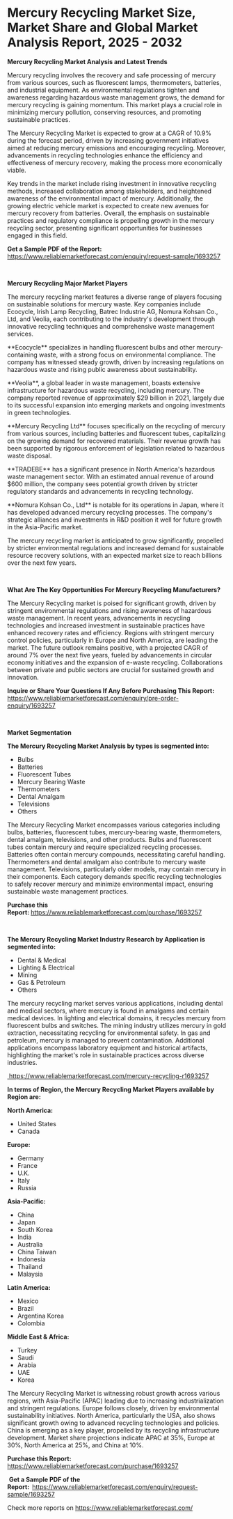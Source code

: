 <p><h1>Mercury Recycling Market Size, Market Share and Global Market Analysis Report, 2025 - 2032</h1></p><p><strong>Mercury Recycling Market Analysis and Latest Trends</strong></p>
<p><p>Mercury recycling involves the recovery and safe processing of mercury from various sources, such as fluorescent lamps, thermometers, batteries, and industrial equipment. As environmental regulations tighten and awareness regarding hazardous waste management grows, the demand for mercury recycling is gaining momentum. This market plays a crucial role in minimizing mercury pollution, conserving resources, and promoting sustainable practices.</p><p>The Mercury Recycling Market is expected to grow at a CAGR of 10.9% during the forecast period, driven by increasing government initiatives aimed at reducing mercury emissions and encouraging recycling. Moreover, advancements in recycling technologies enhance the efficiency and effectiveness of mercury recovery, making the process more economically viable.</p><p>Key trends in the market include rising investment in innovative recycling methods, increased collaboration among stakeholders, and heightened awareness of the environmental impact of mercury. Additionally, the growing electric vehicle market is expected to create new avenues for mercury recovery from batteries. Overall, the emphasis on sustainable practices and regulatory compliance is propelling growth in the mercury recycling sector, presenting significant opportunities for businesses engaged in this field.</p></p>
<p><strong>Get a Sample PDF of the Report:&nbsp;</strong> <a href="https://www.reliablemarketforecast.com/enquiry/request-sample/1693257?utm_campaign=1110&utm_medium=2&utm_source=Github&utm_content=ia&utm_term=08012025&utm_id=mercury-recycling">https://www.reliablemarketforecast.com/enquiry/request-sample/1693257</a></p>
<p>&nbsp;</p>
<p><strong>Mercury Recycling Major Market Players</strong></p>
<p><p>The mercury recycling market features a diverse range of players focusing on sustainable solutions for mercury waste. Key companies include Ecocycle, Irish Lamp Recycling, Batrec Industrie AG, Nomura Kohsan Co., Ltd, and Veolia, each contributing to the industry's development through innovative recycling techniques and comprehensive waste management services.</p><p>**Ecocycle** specializes in handling fluorescent bulbs and other mercury-containing waste, with a strong focus on environmental compliance. The company has witnessed steady growth, driven by increasing regulations on hazardous waste and rising public awareness about sustainability.</p><p>**Veolia**, a global leader in waste management, boasts extensive infrastructure for hazardous waste recycling, including mercury. The company reported revenue of approximately $29 billion in 2021, largely due to its successful expansion into emerging markets and ongoing investments in green technologies.</p><p>**Mercury Recycling Ltd** focuses specifically on the recycling of mercury from various sources, including batteries and fluorescent tubes, capitalizing on the growing demand for recovered materials. Their revenue growth has been supported by rigorous enforcement of legislation related to hazardous waste disposal.</p><p>**TRADEBE** has a significant presence in North America's hazardous waste management sector. With an estimated annual revenue of around $600 million, the company sees potential growth driven by stricter regulatory standards and advancements in recycling technology.</p><p>**Nomura Kohsan Co., Ltd** is notable for its operations in Japan, where it has developed advanced mercury recycling processes. The company's strategic alliances and investments in R&D position it well for future growth in the Asia-Pacific market.</p><p>The mercury recycling market is anticipated to grow significantly, propelled by stricter environmental regulations and increased demand for sustainable resource recovery solutions, with an expected market size to reach billions over the next few years.</p></p>
<p>&nbsp;</p>
<p><strong>What Are The Key Opportunities For Mercury Recycling Manufacturers?</strong></p>
<p><p>The Mercury Recycling market is poised for significant growth, driven by stringent environmental regulations and rising awareness of hazardous waste management. In recent years, advancements in recycling technologies and increased investment in sustainable practices have enhanced recovery rates and efficiency. Regions with stringent mercury control policies, particularly in Europe and North America, are leading the market. The future outlook remains positive, with a projected CAGR of around 7% over the next five years, fueled by advancements in circular economy initiatives and the expansion of e-waste recycling. Collaborations between private and public sectors are crucial for sustained growth and innovation.</p></p>
<p><strong>Inquire or Share Your Questions If Any Before Purchasing This Report:</strong> <a href="https://www.reliablemarketforecast.com/enquiry/pre-order-enquiry/1693257?utm_campaign=1110&utm_medium=2&utm_source=Github&utm_content=ia&utm_term=08012025&utm_id=mercury-recycling">https://www.reliablemarketforecast.com/enquiry/pre-order-enquiry/1693257</a></p>
<p>&nbsp;</p>
<p><strong>Market Segmentation</strong></p>
<p><strong>The Mercury Recycling Market Analysis by types is segmented into:</strong></p>
<p><ul><li>Bulbs</li><li>Batteries</li><li>Fluorescent Tubes</li><li>Mercury Bearing Waste</li><li>Thermometers</li><li>Dental Amalgam</li><li>Televisions</li><li>Others</li></ul></p>
<p><p>The Mercury Recycling Market encompasses various categories including bulbs, batteries, fluorescent tubes, mercury-bearing waste, thermometers, dental amalgam, televisions, and other products. Bulbs and fluorescent tubes contain mercury and require specialized recycling processes. Batteries often contain mercury compounds, necessitating careful handling. Thermometers and dental amalgam also contribute to mercury waste management. Televisions, particularly older models, may contain mercury in their components. Each category demands specific recycling technologies to safely recover mercury and minimize environmental impact, ensuring sustainable waste management practices.</p></p>
<p><strong>Purchase this Report:&nbsp;</strong><a href="https://www.reliablemarketforecast.com/purchase/1693257?utm_campaign=1110&utm_medium=2&utm_source=Github&utm_content=ia&utm_term=08012025&utm_id=mercury-recycling">https://www.reliablemarketforecast.com/purchase/1693257</a></p>
<p>&nbsp;</p>
<p><strong>The Mercury Recycling Market Industry Research by Application is segmented into:</strong></p>
<p><ul><li>Dental & Medical</li><li>Lighting & Electrical</li><li>Mining</li><li>Gas & Petroleum</li><li>Others</li></ul></p>
<p><p>The mercury recycling market serves various applications, including dental and medical sectors, where mercury is found in amalgams and certain medical devices. In lighting and electrical domains, it recycles mercury from fluorescent bulbs and switches. The mining industry utilizes mercury in gold extraction, necessitating recycling for environmental safety. In gas and petroleum, mercury is managed to prevent contamination. Additional applications encompass laboratory equipment and historical artifacts, highlighting the market's role in sustainable practices across diverse industries.</p></p>
<p><a href="https://www.reliablemarketforecast.com/mercury-recycling-r1693257?utm_campaign=1110&utm_medium=2&utm_source=Github&utm_content=ia&utm_term=08012025&utm_id=mercury-recycling">&nbsp;https://www.reliablemarketforecast.com/mercury-recycling-r1693257</a></p>
<p><strong>In terms of Region, the Mercury Recycling Market Players available by Region are:</strong></p>
<p>
    <p> <strong> North America: </strong>
        <ul>
            <li>United States</li>
            <li>Canada</li>
        </ul>
        </p> 
    <p> <strong> Europe: </strong>
        <ul>
            <li>Germany</li>
            <li>France</li>
            <li>U.K.</li>
            <li>Italy</li>
            <li>Russia</li>
        </ul>
        </p> 
    <p> <strong> Asia-Pacific: </strong>
        <ul>
            <li>China</li>
            <li>Japan</li>
            <li>South Korea</li>
            <li>India</li>
            <li>Australia</li>
            <li>China Taiwan</li>
            <li>Indonesia</li>
            <li>Thailand</li>
            <li>Malaysia</li>
        </ul>
        </p> 
    <p> <strong> Latin America: </strong>
        <ul>
            <li>Mexico</li>
            <li>Brazil</li>
            <li>Argentina Korea</li>
            <li>Colombia</li>
        </ul>
        </p> 
    <p> <strong> Middle East & Africa: </strong>
        <ul>
            <li>Turkey</li>
            <li>Saudi</li>
            <li>Arabia</li>
            <li>UAE</li>
            <li>Korea</li>
        </ul>
    </p>
    </p>
<p><p>The Mercury Recycling Market is witnessing robust growth across various regions, with Asia-Pacific (APAC) leading due to increasing industrialization and stringent regulations. Europe follows closely, driven by environmental sustainability initiatives. North America, particularly the USA, also shows significant growth owing to advanced recycling technologies and policies. China is emerging as a key player, propelled by its recycling infrastructure development. Market share projections indicate APAC at 35%, Europe at 30%, North America at 25%, and China at 10%.</p></p>
<p><strong>Purchase this Report: </strong><a href="https://www.reliablemarketforecast.com/purchase/1693257?utm_campaign=1110&utm_medium=2&utm_source=Github&utm_content=ia&utm_term=08012025&utm_id=mercury-recycling">https://www.reliablemarketforecast.com/purchase/1693257</a></p>
<p>&nbsp;<strong>Get a Sample PDF of the Report:&nbsp;&nbsp;</strong><a href="https://www.reliablemarketforecast.com/enquiry/request-sample/1693257?utm_campaign=1110&utm_medium=2&utm_source=Github&utm_content=ia&utm_term=08012025&utm_id=mercury-recycling">https://www.reliablemarketforecast.com/enquiry/request-sample/1693257</a></p>
<p><strong></strong></p>
<p>Check more reports on <a href="https://www.reliablemarketforecast.com/?utm_campaign=1110&utm_medium=2&utm_source=Github&utm_content=ia&utm_term=08012025&utm_id=mercury-recycling">https://www.reliablemarketforecast.com/</a></p>